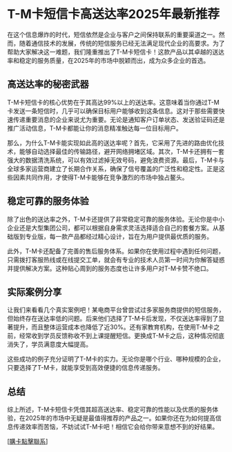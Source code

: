 # T-M卡短信卡高送达率2025年最新推荐

在这个信息爆炸的时代，短信依然是企业与客户之间保持联系的重要渠道之一。然而，随着通信技术的发展，传统的短信服务已经无法满足现代企业的高要求。为了帮助大家解决这一难题，我们隆重推出了T-M卡短信卡！这款产品以其卓越的送达率和稳定的服务质量，在2025年的市场中脱颖而出，成为众多企业的首选。

## 高送达率的秘密武器

T-M卡短信卡的核心优势在于其高达99%以上的送达率。这意味着当你通过T-M卡发送一条短信时，几乎可以确保目标用户能够收到这条信息。这对于那些需要快速传递重要消息的企业来说尤为重要。无论是通知客户订单状态、发送验证码还是推广活动信息，T-M卡都能让你的消息精准触达每一位目标用户。

那么，为什么T-M卡能实现如此高的送达率呢？首先，它采用了先进的路由优化技术，能够自动选择最佳的传输路径，避开网络拥堵区域。其次，T-M卡还拥有一套强大的数据清洗系统，可以有效过滤掉无效号码，避免浪费资源。最后，T-M卡与全球多家运营商建立了长期合作关系，确保了信号覆盖的广泛性和稳定性。正是这些因素共同作用，才使得T-M卡能够在竞争激烈的市场中独占鳌头。

## 稳定可靠的服务体验

除了出色的送达率之外，T-M卡还提供了非常稳定可靠的服务体验。无论你是中小企业还是大型集团公司，都可以根据自身需求灵活选择适合自己的套餐方案。从基础版到专业版，每一款产品都经过精心设计，旨在为用户提供最优质的服务。

此外，T-M卡还配备了完善的售后服务体系。如果你在使用过程中遇到任何问题，只需拨打客服热线或在线提交工单，就会有专业的技术人员第一时间为你解答疑惑并提供解决方案。这种贴心周到的服务态度也让许多用户对T-M卡赞不绝口。

## 实际案例分享

让我们来看看几个真实案例吧！某电商平台曾尝试过多家服务商提供的短信服务，但始终存在送达率低的问题。后来他们选择了T-M卡后发现，不仅送达率得到了显著提升，而且整体运营成本也降低了近30%。还有家教育机构，在使用T-M卡之前，经常收到学员反馈称收不到上课提醒短信。更换成T-M卡之后，这种情况彻底消失了，学员满意度大幅提高。

这些成功的例子充分证明了T-M卡的实力。无论你是哪个行业、哪种规模的企业，只要选择了T-M卡，就能享受到高效便捷的信息传递服务。

## 总结

综上所述，T-M卡短信卡凭借其超高送达率、稳定可靠的性能以及优质的服务体验，在2025年的市场中无疑是最值得推荐的产品之一。如果你还在为如何提高信息传递效率而苦恼，不妨试试T-M卡吧！相信它会给你带来意想不到的好结果。

[[購卡點擊聯系](https://t.me/s/SXDXQF)]